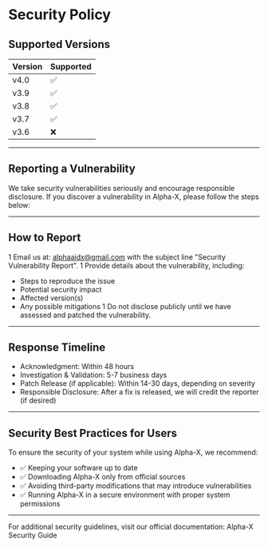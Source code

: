 # Security Policy

## Supported Versions

| Version | Supported          |
| ------- | ------------------ |
| v4.0   | :white_check_mark: |
| v3.9   | :white_check_mark: |
| v3.8   | :white_check_mark: |
| v3.7   | :white_check_mark: |
| v3.6   | :x:                |
***
## Reporting a Vulnerability
We take security vulnerabilities seriously and encourage responsible disclosure. If you discover a vulnerability in Alpha-X, please follow the steps below:
***
## How to Report
1 Email us at: alphaaidx@gmail.com with the subject line "Security Vulnerability Report".
1 Provide details about the vulnerability, including:
* Steps to reproduce the issue
* Potential security impact
* Affected version(s)
* Any possible mitigations
1 Do not disclose publicly until we have assessed and patched the vulnerability.
***
## Response Timeline
* Acknowledgment: Within 48 hours
* Investigation & Validation: 5-7 business days
* Patch Release (if applicable): Within 14-30 days, depending on severity
* Responsible Disclosure: After a fix is released, we will credit the reporter (if desired)

***

## Security Best Practices for Users
To ensure the security of your system while using Alpha-X, we recommend:
* ✅ Keeping your software up to date
* ✅ Downloading Alpha-X only from official sources
* ✅ Avoiding third-party modifications that may introduce vulnerabilities
* ✅ Running Alpha-X in a secure environment with proper system permissions
***
For additional security guidelines, visit our official documentation: Alpha-X Security Guide

